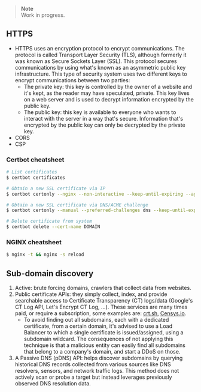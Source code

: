 > **Note**  
> Work in progress.

## HTTPS
- HTTPS uses an encryption protocol to encrypt communications. The protocol is called Transport Layer Security (TLS), although formerly it was known as Secure Sockets Layer (SSL). This protocol secures communications by using what's known as an asymmetric public key infrastructure. This type of security system uses two different keys to encrypt communications between two parties:
    - The private key: this key is controlled by the owner of a website and it's kept, as the reader may have speculated, private. This key lives on a web server and is used to decrypt information encrypted by the public key.
    - The public key: this key is available to everyone who wants to interact with the server in a way that's secure. Information that's encrypted by the public key can only be decrypted by the private key.
- CORS
- CSP

### Certbot cheatsheet
```sh
# List certificates
$ certbot certificates

# Obtain a new SSL certificate via IP
$ certbot certonly --nginx --non-interactive --keep-until-expiring --agree-tos --no-eff-email --email EMAIL --domain DOMAIN_1 --domain DOMAIN_2

# Obtain a new SSL certificate via DNS/ACME challenge
$ certbot certonly --manual --preferred-challenges dns --keep-until-expiring --agree-tos --no-eff-email --email EMAIL --domain DOMAIN_1

# Delete certificate from system
$ certbot delete --cert-name DOMAIN
```

### NGINX cheatsheet
```sh
$ nginx -t && nginx -s reload
```

## Sub-domain discovery
1. Active: brute forcing domains, crawlers that collect data from websites.
2. Public certificate APIs: they simply collect, index, and provide searchable access to Certificate Transparency (CT) logs/data (Google's CT Log API, Let's Encrypt CT Log, ...). These services are many times paid, or require a subscription, some examples are: [crt.sh](https://crt.sh/), [Censys.io](https://censys.io/).
    - To avoid finding out all subdomains, each with a dedicated certificate, from a certain domain, it's advised to use a Load Balancer to which a single certificate is issued/assigned, using a subdomain wildcard. The consequences of not applying this technique is that a malicious entity can easily find all subdomains that belong to a company's domain, and start a DDoS on those.
3. A Passive DNS (pDNS) API: helps discover subdomains by querying historical DNS records collected from various sources like DNS resolvers, sensors, and network traffic logs. This method does not actively scan or probe a target but instead leverages previously observed DNS resolution data.
